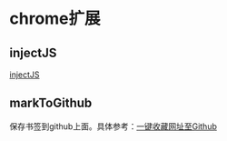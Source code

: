 # chrome扩展
## injectJS
[injectJS]('./injectJS/README.md')

## markToGithub
保存书签到github上面。具体参考：[一键收藏网址至Github](http://xchb.work/2016/03/04/%E4%B8%80%E9%94%AE%E6%94%B6%E8%97%8F%E7%BD%91%E5%9D%80%E8%87%B3Github/)
